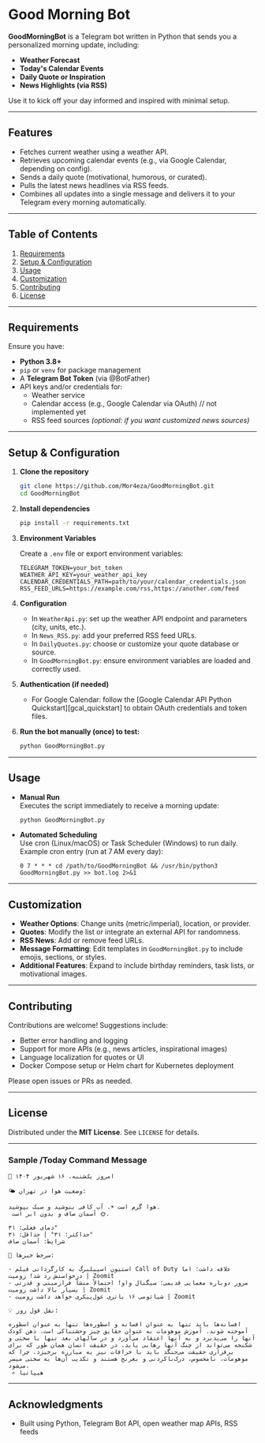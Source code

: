 # Good Morning Bot

**GoodMorningBot** is a Telegram bot written in Python that sends you a personalized morning update, including:

- **Weather Forecast**  
- **Today's Calendar Events**  
- **Daily Quote or Inspiration**  
- **News Highlights (via RSS)**  

Use it to kick off your day informed and inspired with minimal setup.

---

## Features

- Fetches current weather using a weather API.
- Retrieves upcoming calendar events (e.g., via Google Calendar, depending on config).
- Sends a daily quote (motivational, humorous, or curated).
- Pulls the latest news headlines via RSS feeds.
- Combines all updates into a single message and delivers it to your Telegram every morning automatically.

---

## Table of Contents

1. [Requirements](#requirements)  
2. [Setup & Configuration](#setup--configuration)  
3. [Usage](#usage)  
4. [Customization](#customization)  
5. [Contributing](#contributing)  
6. [License](#license)

---

## Requirements

Ensure you have:

- **Python 3.8+**
- `pip` or `venv` for package management
- A **Telegram Bot Token** (via @BotFather)
- API keys and/or credentials for:
  - Weather service
  - Calendar access (e.g., Google Calendar via OAuth) // not implemented yet
  - RSS feed sources *(optional: if you want customized news sources)*

---

## Setup & Configuration

1. **Clone the repository**
   ```bash
   git clone https://github.com/Mor4eza/GoodMorningBot.git
   cd GoodMorningBot
   ```

2. **Install dependencies**
   ```bash
   pip install -r requirements.txt
   ```

3. **Environment Variables**

   Create a `.env` file or export environment variables:
   ```env
   TELEGRAM_TOKEN=your_bot_token
   WEATHER_API_KEY=your_weather_api_key
   CALENDAR_CREDENTIALS_PATH=path/to/your/calendar_credentials.json
   RSS_FEED_URLS=https://example.com/rss,https://another.com/feed
   ```

4. **Configuration**
   - In `WeatherApi.py`: set up the weather API endpoint and parameters (city, units, etc.).
   - In `News_RSS.py`: add your preferred RSS feed URLs.
   - In `DailyQuotes.py`: choose or customize your quote database or source.
   - In `GoodMorningBot.py`: ensure environment variables are loaded and correctly used.

5. **Authentication (if needed)**
   - For Google Calendar: follow the [Google Calendar API Python Quickstart][gcal_quickstart] to obtain OAuth credentials and token files.

6. **Run the bot manually (once) to test:**
   ```bash
   python GoodMorningBot.py
   ```

---

## Usage

- **Manual Run**  
  Executes the script immediately to receive a morning update:
  ```bash
  python GoodMorningBot.py
  ```

- **Automated Scheduling**  
  Use cron (Linux/macOS) or Task Scheduler (Windows) to run daily. Example cron entry (run at 7 AM every day):
  ```cron
  0 7 * * * cd /path/to/GoodMorningBot && /usr/bin/python3 GoodMorningBot.py >> bot.log 2>&1
  ```

---

## Customization

- **Weather Options**: Change units (metric/imperial), location, or provider.
- **Quotes**: Modify the list or integrate an external API for randomness.
- **RSS News**: Add or remove feed URLs.
- **Message Formatting**: Edit templates in `GoodMorningBot.py` to include emojis, sections, or styles.
- **Additional Features**: Expand to include birthday reminders, task lists, or motivational images.

---



## Contributing

Contributions are welcome! Suggestions include:

- Better error handling and logging
- Support for more APIs (e.g., news articles, inspirational images)
- Language localization for quotes or UI
- Docker Compose setup or Helm chart for Kubernetes deployment

Please open issues or PRs as needed.

---

## License

Distributed under the **MIT License**. See `LICENSE` for details.

---

### Sample /Today Command Message

```
📅 امروز یک‌شنبه، ۱۶ شهریور ۱۴۰۴

🌤 وضعیت هوا در تهران:

هوا گرم است ☀️. آب کافی بنوشید و سبک بپوشید.
 آسمان صاف و بدون ابر است 🌞.

دمای فعلی: ۳۱°
حداکثر: ۳۱° | حداقل: ۳۱°
شرایط: آسمان صاف

📰 سرخط خبرها:

- استیون اسپیلبرگ به کارگردانی فیلم Call of Duty علاقه داشت؛ اما درخواستش رد شد! زومیت | Zoomit
- مرور دوباره معمایی قدیمی؛ سیگنال واو! احتمالاً منشأ فرازمینی و قدرتی بسیار بالا داشت زومیت | Zoomit
- شیائومی ۱۶ باتری غول‌پیکری خواهد داشت زومیت | Zoomit

💡 نقل قول روز:

افسانه‌ها باید تنها به عنوان افسانه و اسطوره‌ها تنها به عنوان اسطوره آموخته شوند. آموزش موهومات به عنوان حقایق چیز وحشتناکی است. ذهن کودک آنها را می‌پذیرد و به آنها اعتقاد می‌آورد و در سالهای بعد تنها با سختی و شکنجه می‌تواند از چنگ آنها رهایی یابد. در حقیقت انسان همان طور که برای برقراری حقیقت می‌جنگد باید با خرافات نیز به مبارزه برخیزد. چرا که موهومات، نامحسوس، درک‌ناکردنی و بغرنج هستند و تکذیب آن‌ها به سختی میسر می‌شود. 
 ✍️ هیپاتیا
```

---

## Acknowledgments

- Built using Python, Telegram Bot API, open weather map APIs, RSS feeds
